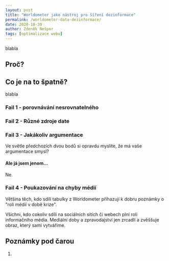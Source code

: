 ```yaml
---
layout: post
title: "Worldometer jako nástroj pro šíření dezinformace"
permalink: /worldometer-data-dezinformace/
date: 2020-10-30
author: Zdeněk Nešpor
tags: [optimalizace webu]
---
```


blabla

## Proč?



## Co je na to špatně?

blabla

### Fail 1 - porovnávání nesrovnatelného

### Fail 2 - Různé zdroje date

### Fail 3 - Jakákoliv argumentace

Ve světle předchozích dvou bodů si opravdu myslíte, že má vaše argumentace smysl?

#### Ale já jsem jenom...

Ne.

### Fail 4 - Poukazování na chyby médií

Většina těch, kdo sdílí tabulky z Worldometer přihazují k dobru poznámky o "roli médií v době krize".

Všichni, kdo cokoliv sdílí na sociálních sítích či webech plní roli informačního média. Mediální doby a zpravodajství jen zrcadlí a zvěššuje obraz, který sami vytváříme.

## Poznámky pod čarou

1.
